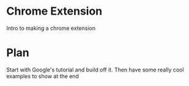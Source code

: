 Chrome Extension
===============

Intro to making a chrome extension

Plan
====

Start with Google's tutorial and build off it. Then have some really cool examples to show at the end
